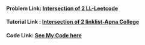 #### Problem Link: [Intersection of 2 LL-Leetcode](https://leetcode.com/problems/intersection-of-two-linked-lists/)

#### Tutorial Link : [Intersection of 2 linklist-Apna College](https://www.youtube.com/watch?v=8CACsqPWpHo&ab_channel=ApnaCollege)

#### Code Link: [See My Code here]() 